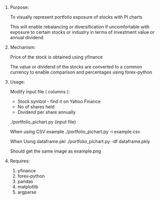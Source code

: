1. Purpose:

    To visually represent portfolio exposure of stocks with PI charts

    This will enable rebalancing or diversification if uncomfortable with exposure to certain stocks or industry in terms of investment value or annual dividend



2. Mechanism:

    Price of the stock is obtained using yfinance

    The value or dividend of the stocks are converted to a common currency to enable comparison and percentages using forex-python


3. Usage:

    Modify input file ( columns ): 
    - Stock symbol - find it on Yahoo Finance
    - No of shares held 
    - Dividend per share annually

    ./portfolio_pichart.py (input file)

    When using CSV example 
    ./portfolio_pichart.py -i example.csv

    When Using dataframe.pkl
    ./portfolio_pichart.py -df dataframe.pkly


    Should get the same image as example.png

4. Requires: 

    1. yfinance 
    2. forex-python
    3. pandas
    4. matplotlib  
    5. argparse